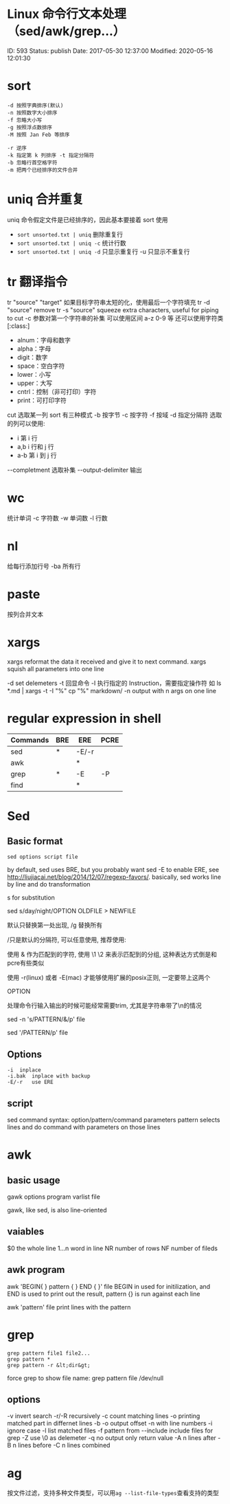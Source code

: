 # Linux 命令行文本处理（sed/awk/grep...）


ID: 593
Status: publish
Date: 2017-05-30 12:37:00
Modified: 2020-05-16 12:01:30


# sort 

```
-d 按照字典排序(默认)
-n 按照数字大小排序
-f 忽略大小写
-g 按照浮点数排序
-M 按照 Jan Feb 等排序

-r 逆序
-k 指定第 k 列排序 -t 指定分隔符
-b 忽略行首空格字符
-m 把两个已经排序的文件合并
```

# uniq 合并重复

uniq 命令假定文件是已经排序的，因此基本要接着 sort 使用

* `sort unsorted.txt | uniq` 删除重复行
* `sort unsorted.txt | uniq -c` 统计行数
* `sort unsorted.txt | uniq -d` 只显示重复行 -u 只显示不重复行

# tr 翻译指令

tr "source" "target" 如果目标字符串太短的化，使用最后一个字符填充
tr -d "source" remove
tr -s "source" squeeze extra characters, useful for piping to cut
-c 参数对第一个字符串的补集
可以使用区间 a-z 0-9 等
还可以使用字符类 [:class:]

* alnum：字母和数字
* alpha：字母
* digit：数字
* space：空白字符
* lower：小写
* upper：大写
* cntrl：控制（非可打印）字符
* print：可打印字符

cut 选取某一列 sort <mode> <which>
有三种模式 -b 按字节 -c 按字符 -f 按域 -d 指定分隔符
选取的列可以使用:

* i 第 i 行
* a,b  i 行和 j 行
* a-b 第 i 到 j 行

--completment 选取补集
--output-delimiter 输出

# wc

统计单词 -c 字符数 -w 单词数 -l 行数

# nl

给每行添加行号 -ba 所有行

# paste

按列合并文本

# xargs 

xargs reformat the data it received and give it to next command. xargs squish all parameters into one line

-d set delemeters
-t 回显命令
-I 执行指定的 Instruction，需要指定操作符
如 ls *.md | xargs -t -I "%" cp "%" markdown/
-n output with n args on one line


# regular expression in shell

|Commands|BRE|ERE|PCRE|
|--------|---|---|----|
|sed |*|-E/-r||	
|awk||*||	
|grep|*|-E|-P|
|find||*| |

# Sed

## Basic format

```
sed options script file
```

by default, sed uses BRE, but you probably want sed -E to enable ERE, see http://liujiacai.net/blog/2014/12/07/regexp-favors/. basically, sed works line by line and do transformation

s for substitution

sed s/day/night/OPTION OLDFILE > NEWFILE

默认只替换第一处出现, /g 替换所有


/只是默认的分隔符, 可以任意使用, 推荐使用:

使用 & 作为匹配到的字符, 使用 \1 \2 来表示匹配到的分组, 这种表达方式倒是和 pcre有些类似

使用 -r(linux) 或者 -E(mac) 才能够使用扩展的posix正则, 一定要带上这两个

OPTION

处理命令行输入输出的时候可能经常需要trim, 尤其是字符串带了\n的情况

sed -n 's/PATTERN/&/p' file

sed '/PATTERN/p' file


## Options

```
-i	inplace
-i.bak	inplace with backup
-E/-r	use ERE
```

## script

sed command syntax: option/pattern/command parameters
pattern selects lines and do command with parameters on those lines

# awk

## basic usage

gawk options program varlist file

gawk, like sed, is also line-oriented

## vaiables

$0	the whole line
$1...$n	word in line
NR	number of rows
NF	number of fileds

## awk program

awk 'BEGIN{ } pattern { } END { }' file
BEGIN in used for initilization, and END is used to print out the result, pattern {} is run against each line

awk 'pattern' file
print lines with the pattern

# grep

```
grep pattern file1 file2...
grep pattern *
grep pattern -r &lt;dir&gt;
```

force grep to show file name: 
    grep pattern file /dev/null

## options

-v	invert search
-r/-R	recursively
-c 	count matching lines
-o	printing matched part in differnet lines
-b -o	output offset
-n	with line numbers
-i 	ignore case
-l	list matched files
-f 	pattern from 
--include	include files for grep
-Z	use \0 as delemeter
-q	no output only return value
-A n	lines after
-B n	lines before
-C n	lines combined

# ag

按文件过滤，支持多种文件类型，可以用`ag --list-file-types`查看支持的类型